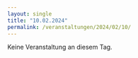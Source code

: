 ```yaml
---
layout: single
title: "10.02.2024"
permalink: /veranstaltungen/2024/02/10/
---
```


Keine Veranstaltung an diesem Tag.
